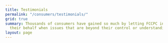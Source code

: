 ```yaml
---
title: Testimonials
permalink: "/consumers/testimonials/"
grid: true
summary: Thousands of consumers have gained so much by letting FCCPC intervene on
  their behalf when issues that are beyond their control or understanding rise up.
layout: page
---
```


